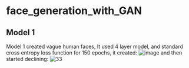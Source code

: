 # face_generation_with_GAN

## Model 1
Model 1 created vague human faces, It used 4 layer model, and standard cross entropy loss function
for 150 epochs, it created:
![image](https://github.com/user-attachments/assets/e1af19b1-0707-4a4f-89e0-0f6a51415a7a)
and then started declining:
![33](https://github.com/user-attachments/assets/74835091-aca3-4018-a924-858ef207e060)

